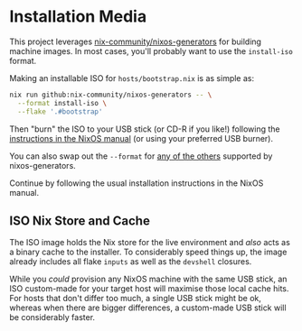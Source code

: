 # Installation Media

This project leverages [nix-community/nixos-generators][nixos-generators] for
building machine images. In most cases, you'll probably want to use the
`install-iso` format.

Making an installable ISO for `hosts/bootstrap.nix` is as simple as:

```sh
nix run github:nix-community/nixos-generators -- \
  --format install-iso \
  --flake '.#bootstrap'
```

Then "burn" the ISO to your USB stick (or CD-R if you like!) following the
[instructions in the NixOS manual][burn] (or using your preferred USB burner).

You can also swap out the `--format` for [any of the others][formats] supported
by nixos-generators.

Continue by following the usual installation instructions in the NixOS manual.

## ISO Nix Store and Cache

The ISO image holds the Nix store for the live environment and _also_ acts as a
binary cache to the installer. To considerably speed things up, the image
already includes all flake `inputs` as well as the `devshell` closures.

While you _could_ provision any NixOS machine with the same USB stick, an ISO
custom-made for your target host will maximise those local cache hits. For hosts
that don't differ too much, a single USB stick might be ok, whereas when there
are bigger differences, a custom-made USB stick will be considerably faster.

[nixos-generators]: https://github.com/nix-community/nixos-generators
[burn]: https://nixos.org/manual/nixos/stable/index.html#sec-booting-from-usb
[formats]: https://github.com/nix-community/nixos-generators/tree/master/formats
